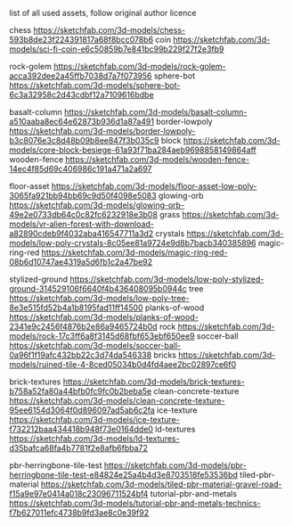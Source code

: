 list of all used assets, follow original author licence

chess https://sketchfab.com/3d-models/chess-593b8de23f224391817a68f8bcc078b6
coin https://sketchfab.com/3d-models/sci-fi-coin-e6c50859b7e841bc99b229f27f2e3fb9

rock-golem https://sketchfab.com/3d-models/rock-golem-acca392dee2a45ffb7038d7a7f073956
sphere-bot https://sketchfab.com/3d-models/sphere-bot-6c3a32958c2d43cdbf12a7109616bdbe

basalt-column https://sketchfab.com/3d-models/basalt-column-a510aaba8ec64e62873b936d1a87a491
border-lowpoly https://sketchfab.com/3d-models/border-lowpoly-b3c8076e3c8d48b09b8ee847f3b035c9
block https://sketchfab.com/3d-models/core-block-besiege-61a93f71ba284aeb9698858149864aff
wooden-fence https://sketchfab.com/3d-models/wooden-fence-14ec4f85d69c406986c191a471a2a697

floor-asset https://sketchfab.com/3d-models/floor-asset-low-poly-3065fa921bb94bb69c9d50f4098e5083
glowing-orb https://sketchfab.com/3d-models/glowing-orb-49e2e0733db64c0c82fc6232918e3b08
grass https://sketchfab.com/3d-models/vr-alien-forest-with-download-a82890cdeb9f4032aba416547711a3d2
crystals https://sketchfab.com/3d-models/low-poly-crystals-8c05ee81a9724e9d8b7bacb340385896
magic-ring-red https://sketchfab.com/3d-models/magic-ring-red-08b6d10747ae4319a5d6fb1c2a47be92

stylized-ground https://sketchfab.com/3d-models/low-poly-stylized-ground-314529106f6640f4b436408095b0944c
tree https://sketchfab.com/3d-models/low-poly-tree-8e3e515fd52b4a1b8195fad11ff14500
planks-of-wood https://sketchfab.com/3d-models/planks-of-wood-2341e9c2456f4876b2e86a9465724b0d
rock https://sketchfab.com/3d-models/rock-17c3ff6a8f3145d68fbf653ebf650ee9
soccer-ball https://sketchfab.com/3d-models/soccer-ball-0a96f1f19afc432bb22c3d74da546338
bricks https://sketchfab.com/3d-models/ruined-tile-4-8ced05034b0d4fd4aee2bc02897ce6f0

brick-textures https://sketchfab.com/3d-models/brick-textures-b758a52fa80a44bfb0fc9fc0b2beba5e
clean-concrete-texture https://sketchfab.com/3d-models/clean-concrete-texture-95ee6154d3064f0d896097ad5ab6c2fa
ice-texture https://sketchfab.com/3d-models/ice-texture-f732212baa434418b948f73e0164dde0
ld-textures https://sketchfab.com/3d-models/ld-textures-d35bafca68fa4b7781f2e8afb6fbba72

pbr-herringbone-tile-test https://sketchfab.com/3d-models/pbr-herringbone-tile-test-e84824e25a4b4d3e8703518fe53536bd
tiled-pbr-material https://sketchfab.com/3d-models/tiled-pbr-material-gravel-road-f15a9e97e0414a018c23096711524bf4
tutorial-pbr-and-metals https://sketchfab.com/3d-models/tutorial-pbr-and-metals-technics-f7b627011efc4738b9fd3ae8c0e39f92
















